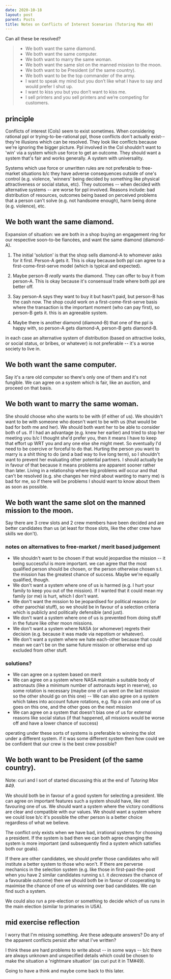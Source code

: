 ```yaml
---
date: 2020-10-18
layout: post
parent: Posts
title: Notes on Conflicts of Interest Scenarios (Tutoring Max 49)
---
```


Can all these be resolved?

> - We both want the same diamond.
> - We both want the same computer.
> - We both want to marry the same woman.
> - We both want the same slot on the manned mission to the moon.
> - We both want to be President (of the same country).
> - We both want to be the top commander of the army.
> - I want to speak my mind but you don’t like what I have to say and would prefer I shut up.
> - I want to kiss you but you don’t want to kiss me.
> - I sell printers and you sell printers and we’re competing for customers.

## principle

Conflicts of interest (CoIs) seem to exist sometimes. When considering rational ppl or trying-to-be-rational ppl, those conflicts don't actually exist--they're illusions which can be resolved. They look like conflicts because we're ignoring the bigger picture. Ppl involved in the CoI shouldn't want to 'win' via a system which use force to get an outcome. They should want a system that's fair and works generally. A system with universality.

Systems which use force or unwritten rules are not preferable to free-market situations b/c they have adverse consequences outside of one's control (e.g. violence, 'winners' being decided by something like physical attractiveness or social status, etc). They outcomes -- when decided with alternative systems -- are worse for ppl involved. Reasons include: bad distribution of resources, outcomes being based on perceived problems that a person can't solve (e.g. not handsome enough), harm being done (e.g. violence), etc.

## We both want the same diamond.

Expansion of situation: we are both in a shop buying an engagement ring for our respective soon-to-be fiancées, and want the same diamond (diamond-A).

1. The initial 'solution' is that the shop sells diamond-A to whomever asks for it first. Person-A gets it. This is okay because both ppl can agree to a first-come-first-serve model (which is typical and expected).

2. Maybe person-B *really* wants the diamond. They can offer to buy it from person-A. This is okay because it's consensual trade where both ppl are better off.

3. Say person-A says they want to buy it but hasn't paid, but person-B has the cash now. The shop could work on a first-come-first-serve basis where the transaction is the important moment (who can pay first), so person-B gets it. this is an agreeable system.

4. Maybe there is another diamond (diamond-B) that one of the ppl is happy with, so person-A gets diamond-A, person-B gets diamond-B.

in each case an alternative system of distribution (based on attractive looks, or social status, or bribes, or whatever) is not preferable -- it's a worse society to live in.

## We both want the same computer.

Say it's a rare old computer so there's only one of them and it's not fungible. We can agree on a system which is fair, like an auction, and proceed on that basis.

## We both want to marry the same woman.

She should choose who she wants to be with (if either of us). We shouldn't want to be with someone who doesn't want to be with us (that would be bad for both me and her). We should both want her to be able to consider both of us. If I had an advantage (e.g. knew her earlier) and tried to stop her meeting you b/c I thought she'd prefer you, then it means I have to keep that effort up WRT you and any one else she might meet. So eventually I'd need to be coercive or forceful to do that. Hurting the person you want to marry is a shit thing to do (and a bad way to live long term), so I shouldn't want to prevent her evaluating other potential partners. I should actually be in favour of that because it means problems are apparent sooner rather than later. Living in a relationship where big problems *will* occur and that can't be resolved (e.g. she changes her mind about wanting to marry me) is bad for me, so if there will be problems I should want to know about them as soon as possible.

## We both want the same slot on the manned mission to the moon.

Say there are 3 crew slots and 2 crew members have been decided and are better candidates than us (at least for those slots, like the other crew have skills we don't).

### notes on alternatives to free-market / merit based judgement

- We shouldn't want to be chosen if that would jeopardise the mission -- it being successful is more important. we can agree that the most qualified person should be chosen, or the person otherwise chosen s.t. the mission has the greatest chance of success. Maybe we're equally qualified, though.
- We don't want a system where one of us is harmed (e.g. I hurt your family to keep you out of the mission). If I wanted that it could mean my family (or me) is hurt, which I don't want.
- We don't want the mission to be jeopardised for political reasons (or other parochial stuff), so we should be in favour of a selection criteria which is publicly and politically defensible (and just).
- We don't want a system where one of us is prevented from doing stuff in the future like other moon missions.
- We don't want a system where NASA (or whomever) regrets their decision (e.g. because it was made via nepotism or whatever).
- We don't want a system where we hate each-other because that could mean we can't be on the same future mission or otherwise end up excluded from other stuff.

### solutions?

- We can agree on a system based on merit
- We can agree on a system where NASA maintain a suitable body of astronauts (like a minimum number of astronauts kept in reserve), so some rotation is necessary (maybe one of us went on the last mission so the other should go on this one)
-- We can also agree on a system which takes into account future rotations, e.g. flip a coin and one of us goes on this one, and the other goes on the next mission
- We can agree on a system that doesn't bias one of us for external reasons like social status (if that happened, all missions would be worse off and have a lower chance of success)

operating under these sorts of systems is preferable to winning the slot under a different system. if it was some different system then how could we be confident that our crew is the best crew possible?

## We both want to be President (of the same country).

Note: curi and I sort of started discussing this at the end of *Tutoring Max #49*.

We should both be in favour of a good system for selecting a president. We can agree on important features such a system should have, like not favouring one of us. We should want a system where the victory conditions are clear and compatible with our values. We should want a system where we could lose b/c it's possible the other person is a better choice regardless of what we believe.

The conflict only exists when we have bad, irrational systems for choosing a president. If the system is bad then we can both agree changing the system is more important (and subsequently find a system which satisfies both our goals).

If there are other candidates, we should prefer those candidates who will institute a better system to those who won't. If there are perverse mechanics in the selection system (e.g. like those in first-past-the-post when you have 2 similar candidates running s.t. it *decreases* the chance of a favourable outcome) then we should both be in favour of cooperating to maximise the chance of one of us winning over bad candidates. We can find such a system.

We could also run a pre-election or something to decide which of us runs in the main election (similar to primaries in USA).

## mid exercise reflection

I worry that I'm missing something. Are these adequate answers? Do any of the apparent conflicts persist after what I've written?

I think these are hard problems to write about -- in some ways -- b/c there are always unknown and unspecified details which could be chosen to make the situation a 'nightmare situation' (as curi put it in TM#49).

Going to have a think and maybe come back to this later.